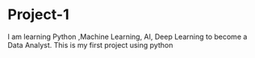 # Project-1
I am learning Python ,Machine Learning, AI, Deep Learning to  become a Data Analyst. This is my first project using python  
